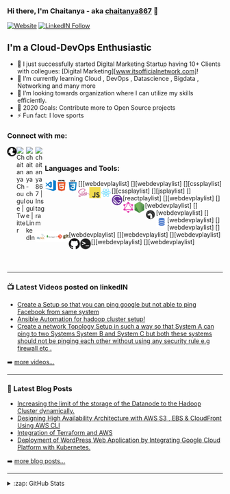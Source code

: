 ### Hi there, I'm Chaitanya - aka [chaitanya867](www.itsofficialnetwork.com) 👋

[![Website](https://img.shields.io/website?label=itsofficialnetwork.com&style=for-the-badge&url=https%3A%2F%2Fitsofficialnetwork.com)](https://itsofficialnetwork.com)
[![LinkedIN Follow](https://img.shields.io/twitter/follow/codeSTACKr?color=1DA1F2&logo=twitter&style=for-the-badge)](https://twitter.com/intent/follow?original_referer=https%3A%2F%2Fgithub.com%2FcodeSTACKr&screen_name=codeSTACKr)

## I'm a Cloud-DevOps Enthusiastic

- 🔭 I just successfully started Digital Marketing Startup having 10+ Clients with collegues: [Digital Marketing][www.itsofficialnetwork.com]!
- 🌱 I’m currently learning Cloud , DevOps , Datascience , Bigdata , Networking and many more 
- 👯 I’m looking towards organization where I can utilize my skills efficiently.
- 🥅 2020 Goals: Contribute more to Open Source projects
- ⚡ Fun fact: I love sports


### Connect with me:

[<img align="left" alt="itsofficialnetwork.com" width="22px" src="https://raw.githubusercontent.com/iconic/open-iconic/master/svg/globe.svg" />][website]
[<img align="left" alt="Chaitanya Chougule | Twitter" width="22px" src="https://cdn.jsdelivr.net/npm/simple-icons@v3/icons/twitter.svg" />][twitter]
[<img align="left" alt="chaitanya-chougule | LinkedIn" width="22px" src="https://cdn.jsdelivr.net/npm/simple-icons@v3/icons/linkedin.svg" />][linkedin]
[<img align="left" alt="chaitanya867 | Instagram" width="22px" src="https://cdn.jsdelivr.net/npm/simple-icons@v3/icons/instagram.svg" />][instagram]

<br />

### Languages and Tools:

[<img align="left" alt="Visual Studio Code" width="26px" src="https://raw.githubusercontent.com/github/explore/80688e429a7d4ef2fca1e82350fe8e3517d3494d/topics/visual-studio-code/visual-studio-code.png" />][webdevplaylist]
[<img align="left" alt="HTML5" width="26px" src="https://raw.githubusercontent.com/github/explore/80688e429a7d4ef2fca1e82350fe8e3517d3494d/topics/html/html.png" />][webdevplaylist]
[<img align="left" alt="CSS3" width="26px" src="https://raw.githubusercontent.com/github/explore/80688e429a7d4ef2fca1e82350fe8e3517d3494d/topics/css/css.png" />][cssplaylist]
[<img align="left" alt="Sass" width="26px" src="https://raw.githubusercontent.com/github/explore/80688e429a7d4ef2fca1e82350fe8e3517d3494d/topics/sass/sass.png" />][cssplaylist]
[<img align="left" alt="JavaScript" width="26px" src="https://raw.githubusercontent.com/github/explore/80688e429a7d4ef2fca1e82350fe8e3517d3494d/topics/javascript/javascript.png" />][jsplaylist]
[<img align="left" alt="React" width="26px" src="https://raw.githubusercontent.com/github/explore/80688e429a7d4ef2fca1e82350fe8e3517d3494d/topics/react/react.png" />][reactplaylist]
[<img align="left" alt="Gatsby" width="26px" src="https://raw.githubusercontent.com/github/explore/e94815998e4e0713912fed477a1f346ec04c3da2/topics/gatsby/gatsby.png" />][webdevplaylist]
[<img align="left" alt="GraphQL" width="26px" src="https://raw.githubusercontent.com/github/explore/80688e429a7d4ef2fca1e82350fe8e3517d3494d/topics/graphql/graphql.png" />][webdevplaylist]
[<img align="left" alt="Node.js" width="26px" src="https://raw.githubusercontent.com/github/explore/80688e429a7d4ef2fca1e82350fe8e3517d3494d/topics/nodejs/nodejs.png" />][webdevplaylist]
[<img align="left" alt="Deno" width="26px" src="https://raw.githubusercontent.com/github/explore/361e2821e2dea67711cde99c9c40ed357061cf27/topics/deno/deno.png" />][webdevplaylist]
[<img align="left" alt="SQL" width="26px" src="https://raw.githubusercontent.com/github/explore/80688e429a7d4ef2fca1e82350fe8e3517d3494d/topics/sql/sql.png" />][webdevplaylist]
[<img align="left" alt="MySQL" width="26px" src="https://raw.githubusercontent.com/github/explore/80688e429a7d4ef2fca1e82350fe8e3517d3494d/topics/mysql/mysql.png" />][webdevplaylist]
[<img align="left" alt="MongoDB" width="26px" src="https://raw.githubusercontent.com/github/explore/80688e429a7d4ef2fca1e82350fe8e3517d3494d/topics/mongodb/mongodb.png" />][webdevplaylist]
[<img align="left" alt="Git" width="26px" src="https://raw.githubusercontent.com/github/explore/80688e429a7d4ef2fca1e82350fe8e3517d3494d/topics/git/git.png" />][webdevplaylist]
[<img align="left" alt="GitHub" width="26px" src="https://raw.githubusercontent.com/github/explore/78df643247d429f6cc873026c0622819ad797942/topics/github/github.png" />][webdevplaylist]
[<img align="left" alt="Terminal" width="26px" src="https://raw.githubusercontent.com/github/explore/80688e429a7d4ef2fca1e82350fe8e3517d3494d/topics/terminal/terminal.png" />][webdevplaylist]

<br />
<br />

---

### 📺 Latest Videos posted on linkedIN

<!-- YOUTUBE:START -->
- [ Create a Setup so that you can ping google but not able to ping Facebook from same system ](https://www.linkedin.com/posts/chaitanya-chougule_vimaldaga-righteducation-educationredefine-activity-6744331690648453120-urKN)
- [Ansible Automation for hadoop cluster setup!](https://www.linkedin.com/posts/chaitanya-chougule_rightmentor-righteducation-educationredefine-activity-6744334805804171264-FL0-)
- [Create a network Topology Setup in such a way so that System A can ping to two Systems System B and System C but both these systems should not be pinging each other without using any security rule e.g firewall etc .](https://www.linkedin.com/posts/chaitanya-chougule_righteducation-rightarth-arthbylw-activity-6744333396941660161-8bMO)

<!-- YOUTUBE:END -->

➡️ [more videos...](https://www.linkedin.com/in/chaitanya-chougule)

---

### 📕 Latest Blog Posts

<!-- BLOG-POST-LIST:START -->
- [Increasing the limit of the storage of the Datanode to the Hadoop Cluster dynamically.](https://www.linkedin.com/pulse/increasing-limit-storage-datanode-hadoop-cluster-chaitanya-chougulehttps://www.linkedin.com/pulse/increasing-limit-storage-datanode-hadoop-cluster-chaitanya-chougule)
- [Designing High Availability Architecture with AWS S3 , EBS & CloudFront Using AWS CLI ](https://www.linkedin.com/pulse/designing-high-availability-architecture-aws-s3-ebs-using-chougule)
- [Integration of Terraform and AWS](https://www.linkedin.com/posts/chaitanya-chougule_rightmentor-righteducation-educationredefine-activity-6744334805804171264-FL0-)
- [Deployment of WordPress Web Application by Integrating Google Cloud Platform with Kubernetes.](https://www.linkedin.com/pulse/deployment-wordpress-web-application-integrating-google-chougule-1c)
<!-- BLOG-POST-LIST:END -->

➡️ [more blog posts...](https://www.linkedin.com/in/chaitanya-chougule)

---


<details>
  <summary>:zap: GitHub Stats</summary>

  <img align="left" alt="Chaitanya's GitHub Stats" src="github-readme-stats-flax-one.vercel.app/api?username=chaitanya867&show_icons=true&hide_border=true" />

</details>

[website]: https://itsofficialnetwork.com
[course]: http://itsofficialnetwork.com
[twitter]: https://twitter.com/ChaitanyaChoug3?s=08
[instagram]: https://instagram.com/chaitanya867
[linkedin]: https://linkedin.com/in/chaitanya-chougule
